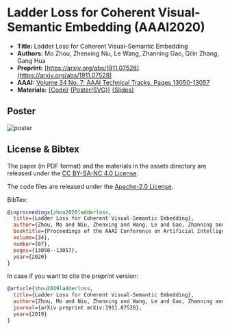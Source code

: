 # Ladder Loss for Coherent Visual-Semantic Embedding (AAAI2020)

* **Title:** Ladder Loss for Coherent Visual-Semantic Embedding
* **Authors:** Mo Zhou, Zhenxing Niu, Le Wang, Zhanning Gao, Qilin Zhang, Gang Hua
* **Preprint:** [https://arxiv.org/abs/1911.07528](https://arxiv.org/abs/1911.07528)
* **AAAI:** [Volume 34 No. 7: AAAI Technical Tracks. Pages 13050-13057](https://aaai.org/ojs/index.php/AAAI/article/view/7006)
* **Materials:** [{Code}](Code/) [{Poster(SVG)}](assets/aaai2215.svg) [{Slides}](assets/aaai2215.pdf)

## Poster

![poster](assets/ladderloss-poster-96dpi.png)

## License & Bibtex

The paper (in PDF format) and the materials in the assets
directory are released under the
[CC BY-SA-NC 4.0 License](https://creativecommons.org/licenses/by-nc-sa/4.0/).

The code files are released under the [Apache-2.0 License](https://www.apache.org/licenses/LICENSE-2.0).

BibTex:

```bib
@inproceedings{zhou2020ladderloss,
  title={Ladder Loss for Coherent Visual-Semantic Embedding},
  author={Zhou, Mo and Niu, Zhenxing and Wang, Le and Gao, Zhanning and Zhang, Qilin and Hua, Gang},
  booktitle={Proceedings of the AAAI Conference on Artificial Intelligence},
  volume={34},
  number={07},
  pages={13050--13057},
  year={2020}
}
```

In case if you want to cite the preprint version:

```bib
@article{zhou2019ladderloss,
  title={Ladder Loss for Coherent Visual-Semantic Embedding},
  author={Zhou, Mo and Niu, Zhenxing and Wang, Le and Gao, Zhanning and Zhang, Qilin and Hua, Gang},
  journal={arXiv preprint arXiv:1911.07528},
  year={2019}
}
```
